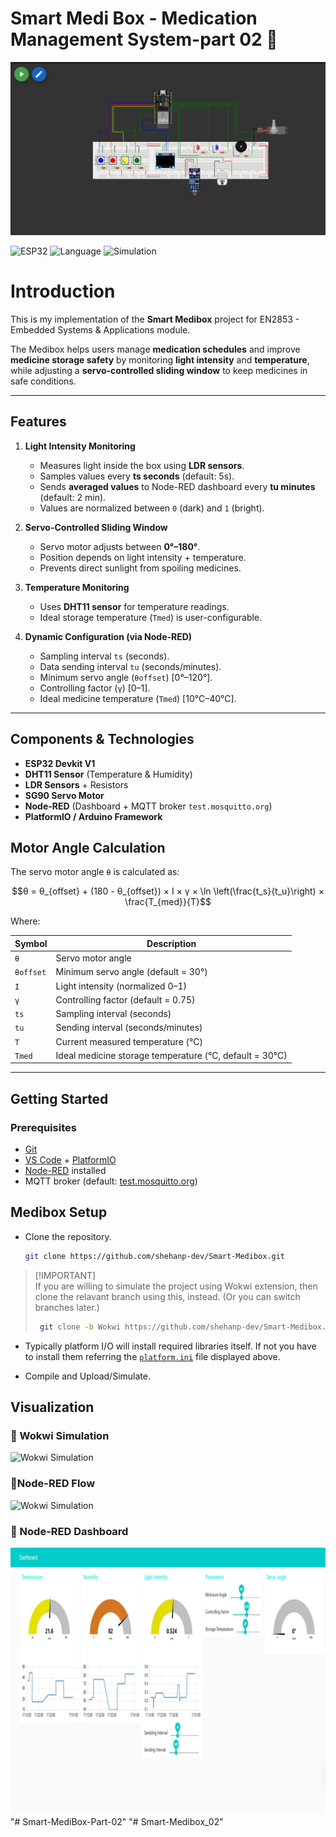 
# Smart Medi Box - Medication Management System-part 02 💊

![Banner](Imeges/Banner_1.png)

![ESP32](https://img.shields.io/badge/Platform-ESP32-blue)
![Language](https://img.shields.io/badge/Language-Arduino-green)
![Simulation](https://img.shields.io/badge/Simulation-Wokwi-orange)

# Introduction
This is my implementation of the **Smart Medibox** project for  EN2853 - Embedded Systems & Applications module.  

The Medibox helps users manage **medication schedules** and improve **medicine storage safety** by monitoring **light intensity** and **temperature**, while adjusting a **servo-controlled sliding window** to keep medicines in safe conditions.

---

## Features

1. **Light Intensity Monitoring**
   - Measures light inside the box using **LDR sensors**.  
   - Samples values every **ts seconds** (default: 5s).  
   - Sends **averaged values** to Node-RED dashboard every **tu minutes** (default: 2 min).  
   - Values are normalized between `0` (dark) and `1` (bright).  

2. **Servo-Controlled Sliding Window**
   - Servo motor adjusts between **0°–180°**.  
   - Position depends on light intensity + temperature.  
   - Prevents direct sunlight from spoiling medicines.  

3. **Temperature Monitoring**
   - Uses **DHT11 sensor** for temperature readings.  
   - Ideal storage temperature (`Tmed`) is user-configurable.  

4. **Dynamic Configuration (via Node-RED)**
   - Sampling interval `ts` (seconds).  
   - Data sending interval `tu` (seconds/minutes).  
   - Minimum servo angle (`θoffset`) [0°–120°].  
   - Controlling factor (`γ`) [0–1].  
   - Ideal medicine temperature (`Tmed`) [10°C–40°C].  

---

## Components & Technologies

- **ESP32 Devkit V1**  
- **DHT11 Sensor** (Temperature & Humidity)  
- **LDR Sensors** + Resistors  
- **SG90 Servo Motor**  
- **Node-RED** (Dashboard + MQTT broker `test.mosquitto.org`)  
- **PlatformIO / Arduino Framework**  



## Motor Angle Calculation

The servo motor angle `θ` is calculated as:

$$θ = θ_{offset} + (180 - θ_{offset}) × I × γ × \ln \left(\frac{t_s}{t_u}\right) × \frac{T_{med}}{T}$$

Where:  

| Symbol | Description |
|--------|-------------|
| `θ` | Servo motor angle |
| `θoffset` | Minimum servo angle (default = 30°) |
| `I` | Light intensity (normalized 0–1) |
| `γ` | Controlling factor (default = 0.75) |
| `ts` | Sampling interval (seconds) |
| `tu` | Sending interval (seconds/minutes) |
| `T` | Current measured temperature (°C) |
| `Tmed` | Ideal medicine storage temperature (°C, default = 30°C) |

---

## Getting Started

### Prerequisites
- [Git](https://git-scm.com/)  
- [VS Code](https://code.visualstudio.com/) + [PlatformIO](https://platformio.org/)  
- [Node-RED](https://nodered.org/) installed  
- MQTT broker (default: [test.mosquitto.org](https://test.mosquitto.org))

## Medibox Setup
*   Clone the repository.
    ```bash 
    git clone https://github.com/shehanp-dev/Smart-Medibox.git   
    ```

 >[!IMPORTANT]<br>
> If you are willing to simulate the project using Wokwi extension, then clone the relavant branch using this, instead. (Or you can switch branches later.)
>    ```bash 
>     git clone -b Wokwi https://github.com/shehanp-dev/Smart-Medibox.git   
>  ```


* Typically platform I/O will install required libraries itself. If not you have to install them referring the [`platform.ini`](#platform.ini)
 file displayed above.

* Compile and Upload/Simulate.

## Visualization  

### 🔹 Wokwi Simulation  
![Wokwi Simulation](Images/Wokwi_Simulation.png)  

### 🔹Node-RED Flow  
![Wokwi Simulation](Imeges/Nodered-Flow.png)  

### 🔹 Node-RED Dashboard  
![Node-RED Dashboard](Imeges/Dashboard.jpg)  
"# Smart-MediBox-Part-02" 
"# Smart-Medibox_02" 
